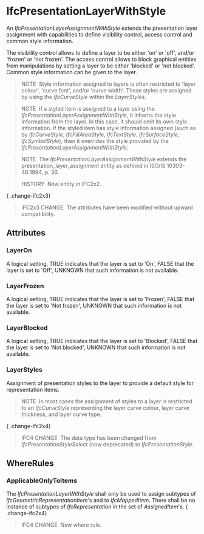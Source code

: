 # IfcPresentationLayerWithStyle

An _IfcPresentationLayerAssignmentWithStyle_ extends the presentation layer assignment with capabilities to define visibility control, access control and common style information.

The visibility control allows to define a layer to be either 'on' or 'off', and/or 'frozen' or 'not frozen'. The access control allows to block graphical entities from manipulations by setting a layer to be either 'blocked' or 'not blocked'. Common style information can be given to the layer.

> NOTE&nbsp; Style information assigned to layers is often restricted to 'layer colour', 'curve font', and/or 'curve width'. These styles are assigned by using the _IfcCurveStyle_ within the _LayerStyles_.

> NOTE&nbsp; If a styled item is assigned to a layer using the _IfcPresentationLayerAssignmentWithStyle_, it inherits the style information from the layer. In this case, it should omit its own style information. If the styled item has style information assigned (such as by _IfcCurveStyle_, _IfcFillAreaStyle_, _IfcTextStyle_, _IfcSurfaceStyle_, _IfcSymbolStyle_), then it overrides the style provided by the _IfcPresentationLayerAssignmentWithStyle_.

> NOTE&nbsp; The _IfcPresentationLayerAssignmentWithStyle_ extends the presentation_layer_assignment entity as defined in ISO/IS 10303-46:1994, p. 36.

> HISTORY&nbsp; New entity in IFC2x2.

{ .change-ifc2x3}
> IFC2x3 CHANGE &nbsp;The attributes have been modified without upward compatibility.

## Attributes

### LayerOn
A logical setting, TRUE indicates that the layer is set to 'On', FALSE that the layer is set to 'Off', UNKNOWN that such information is not available.

### LayerFrozen
A logical setting, TRUE indicates that the layer is set to 'Frozen', FALSE that the layer is set to 'Not frozen', UNKNOWN that such information is not available.

### LayerBlocked
A logical setting, TRUE indicates that the layer is set to 'Blocked', FALSE that the layer is set to 'Not blocked', UNKNOWN that such information is not available.

### LayerStyles
Assignment of presentation styles to the layer to provide a default style for representation items.
> NOTE&nbsp; In most cases the assignment of styles to a layer is restricted to an _IfcCurveStyle_ representing the layer curve colour, layer curve thickness, and layer curve type.

{ .change-ifc2x4}
> IFC4 CHANGE&nbsp; The data type has been changed from _IfcPresentationStyleSelect_ (now deprecated) to _IfcPresentationStyle_.

## WhereRules

### ApplicableOnlyToItems
The _IfcPresentationLayerWithStyle_ shall only be used to assign subtypes of _IfcGeometricRepresentationItem_'s and to _IfcMappedItem_. There shall be no instance of subtypes of _IfcRepresentation_ in the set of _AssignedItem_'s.
{ .change-ifc2x4}
> IFC4 CHANGE&nbsp; New where rule.

